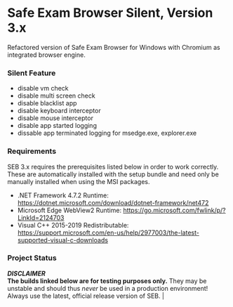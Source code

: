 # Safe Exam Browser Silent, Version 3.x

Refactored version of Safe Exam Browser for Windows with Chromium as integrated browser engine.

### Silent Feature

* disable vm check
* disable multi screen check
* disable blacklist app
* disable keyboard interceptor
* disable mouse interceptor
* disable app started logging
* dissable app terminated logging for msedge.exe, explorer.exe

### Requirements

SEB 3.x requires the prerequisites listed below in order to work correctly. These are automatically installed with the setup bundle and need only be manually installed when using the MSI packages.

* .NET Framework 4.7.2 Runtime: https://dotnet.microsoft.com/download/dotnet-framework/net472
* Microsoft Edge WebView2 Runtime: https://go.microsoft.com/fwlink/p/?LinkId=2124703
* Visual C++ 2015-2019 Redistributable: https://support.microsoft.com/en-us/help/2977003/the-latest-supported-visual-c-downloads

### Project Status

**_DISCLAIMER_**\
**The builds linked below are for testing purposes only.** They may be unstable and should thus _never_ be used in a production environment! Always use the latest, official release version of SEB.                                                          |
